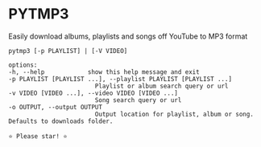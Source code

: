# PYTMP3

Easily download albums, playlists and songs off YouTube to MP3 format

    pytmp3 [-p PLAYLIST] | [-V VIDEO]

    options:
    -h, --help            show this help message and exit
    -p PLAYLIST [PLAYLIST ...], --playlist PLAYLIST [PLAYLIST ...]
                            Playlist or album search query or url
    -v VIDEO [VIDEO ...], --video VIDEO [VIDEO ...]
                            Song search query or url
    -o OUTPUT, --output OUTPUT
                            Output location for playlist, album or song. Defaults to downloads folder.

    ⭐ Please star! ⭐